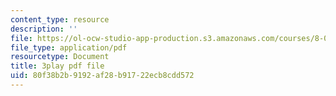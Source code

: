 ```yaml
---
content_type: resource
description: ''
file: https://ol-ocw-studio-app-production.s3.amazonaws.com/courses/8-01sc-classical-mechanics-fall-2016/80f38b2b9192af28b91722ecb8cdd572_l_NW5pPXhg4.pdf
file_type: application/pdf
resourcetype: Document
title: 3play pdf file
uid: 80f38b2b-9192-af28-b917-22ecb8cdd572
---
```

